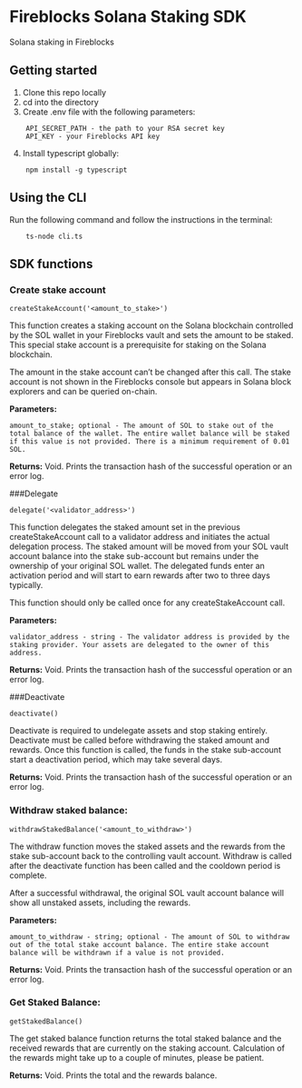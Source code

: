 # Fireblocks Solana Staking SDK

Solana staking in Fireblocks

## Getting started

1. Clone this repo locally
2. cd into the directory
3. Create .env file with the following parameters:
```
    API_SECRET_PATH - the path to your RSA secret key
    API_KEY - your Fireblocks API key
```
4. Install typescript globally: 
```
    npm install -g typescript
```

## Using the CLI

Run the following command and follow the instructions in the terminal:
```
    ts-node cli.ts
```

## SDK functions

### Create stake account
```
createStakeAccount('<amount_to_stake>')
```

This function creates a staking account on the Solana blockchain controlled by the SOL wallet in your Fireblocks vault and sets the amount to be staked. This special stake account is a prerequisite for staking on the Solana blockchain. 

The amount in the stake account can’t be changed after this call.
The stake account is not shown in the Fireblocks console but appears in Solana block explorers and can be queried on-chain.

**Parameters:**

```
amount_to_stake; optional - The amount of SOL to stake out of the total balance of the wallet. The entire wallet balance will be staked if this value is not provided. There is a minimum requirement of 0.01 SOL.
```

**Returns:**
Void. Prints the transaction hash of the successful operation or an error log.

 

###Delegate
```
delegate('<validator_address>')
```
This function delegates the staked amount set in the previous createStakeAccount call to a validator address and initiates the actual delegation process. The staked amount will be moved from your SOL vault account balance into the stake sub-account but remains under the ownership of your original SOL wallet. The delegated funds enter an activation period and will start to earn rewards after two to three days typically.

This function should only be called once for any createStakeAccount call.

**Parameters:**
```
validator_address - string - The validator address is provided by the staking provider. Your assets are delegated to the owner of this address.
```
**Returns:**
Void. Prints the transaction hash of the successful operation or an error log.



###Deactivate
```
deactivate()
```
Deactivate is required to undelegate assets and stop staking entirely. Deactivate must be called before withdrawing the staked amount and rewards. Once this function is called, the funds in the stake sub-account start a deactivation period, which may take several days.

**Returns:**
Void. Prints the transaction hash of the successful operation or an error log.

 

### Withdraw staked balance:
```
withdrawStakedBalance('<amount_to_withdraw>')
```
The withdraw function moves the staked assets and the rewards from the stake sub-account back to the controlling vault account. Withdraw is called after the deactivate function has been called and the cooldown period is complete. 

After a successful withdrawal, the original SOL vault account balance will show all unstaked assets, including the rewards.

**Parameters:**
```
amount_to_withdraw - string; optional - The amount of SOL to withdraw out of the total stake account balance. The entire stake account balance will be withdrawn if a value is not provided.
```
**Returns:**
Void. Prints the transaction hash of the successful operation or an error log.

### Get Staked Balance:
```
getStakedBalance()
```
The get staked balance function returns the total staked balance and the received rewards that are currently on the staking account.
Calculation of the rewards might take up to a couple of minutes, please be patient.

**Returns:**
Void. Prints the total and the rewards balance.
